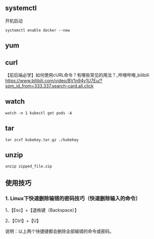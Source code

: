 ## systemctl

开机启动

```shell
systemctl enable docker --now
```



## yum



## curl

【前后端必学】如何使用cURL命令？有哪些常见的用法？_哔哩哔哩_bilibili
https://www.bilibili.com/video/BV1n94y1U7Eu/?spm_id_from=333.337.search-card.all.click



## watch

```
watch -n 1 kubectl get pods -A
```



## tar

```
tar zcvf kubekey.tar.gz ./kubekey
```



## unzip

```
unzip zipped_file.zip
```





## 使用技巧

### 1. Linux下快速删除输错的密码技巧（快速删除输入的命令）

1、【Esc】+【退格键（Backspace）】

2、【Ctrl】+【U】

说明：以上两个快捷键都会删除全部输错的命令或密码。

